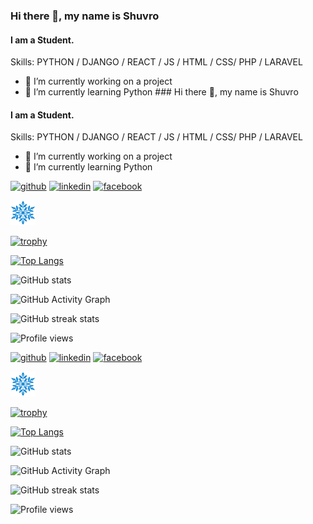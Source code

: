 ### Hi there 👋, my name is Shuvro
#### I am a Student.

Skills: PYTHON / DJANGO  / REACT / JS / HTML / CSS/  PHP / LARAVEL

- 🔭 I’m currently working on  a project 
- 🌱 I’m currently learning Python ### Hi there 👋, my name is Shuvro
#### I am a Student.

Skills: PYTHON / DJANGO  / REACT / JS / HTML / CSS/  PHP / LARAVEL

- 🔭 I’m currently working on  a project 
- 🌱 I’m currently learning Python 


[<img src='https://cdn.jsdelivr.net/npm/simple-icons@3.0.1/icons/github.svg' alt='github' height='40'>](https://github.com/shuvrodas13)  [<img src='https://cdn.jsdelivr.net/npm/simple-icons@3.0.1/icons/linkedin.svg' alt='linkedin' height='40'>](https://www.linkedin.com/in/shuvro-das-115802161/)  [<img src='https://cdn.jsdelivr.net/npm/simple-icons@3.0.1/icons/facebook.svg' alt='facebook' height='40'>](https://www.facebook.com/shuvro.das.733)  

<a href='https://archiveprogram.github.com/'><img src='https://raw.githubusercontent.com/acervenky/animated-github-badges/master/assets/acbadge.gif' width='40' height='40'></a> 

[![trophy](https://github-profile-trophy.vercel.app/?username=shuvrodas13)](https://github.com/ryo-ma/github-profile-trophy)

[![Top Langs](https://github-readme-stats.vercel.app/api/top-langs/?username=shuvrodas13)](https://github.com/anuraghazra/github-readme-stats)

![GitHub stats](https://github-readme-stats.vercel.app/api?username=shuvrodas13&show_icons=true)  

![GitHub Activity Graph](https://activity-graph.herokuapp.com/graph?username=shuvrodas13)  

![GitHub streak stats](https://github-readme-streak-stats.herokuapp.com/?user=shuvrodas13)  

![Profile views](https://gpvc.arturio.dev/shuvrodas13)  


[<img src='https://cdn.jsdelivr.net/npm/simple-icons@3.0.1/icons/github.svg' alt='github' height='40'>](https://github.com/shuvrodas13)  [<img src='https://cdn.jsdelivr.net/npm/simple-icons@3.0.1/icons/linkedin.svg' alt='linkedin' height='40'>](https://www.linkedin.com/in/https://www.linkedin.com/in/shuvro-das-115802161/)  [<img src='https://cdn.jsdelivr.net/npm/simple-icons@3.0.1/icons/facebook.svg' alt='facebook' height='40'>](https://www.facebook.com/shuvro.das.733)  

<a href='https://archiveprogram.github.com/'><img src='https://raw.githubusercontent.com/acervenky/animated-github-badges/master/assets/acbadge.gif' width='40' height='40'></a> 

[![trophy](https://github-profile-trophy.vercel.app/?username=shuvrodas13)](https://github.com/ryo-ma/github-profile-trophy)

[![Top Langs](https://github-readme-stats.vercel.app/api/top-langs/?username=shuvrodas13)](https://github.com/anuraghazra/github-readme-stats)

![GitHub stats](https://github-readme-stats.vercel.app/api?username=shuvrodas13&show_icons=true)  

![GitHub Activity Graph](https://activity-graph.herokuapp.com/graph?username=shuvrodas13)  

![GitHub streak stats](https://github-readme-streak-stats.herokuapp.com/?user=shuvrodas13)  

![Profile views](https://gpvc.arturio.dev/shuvrodas13)  
